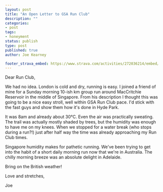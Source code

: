 ```yaml
---
layout: post
title: "An Open Letter to GSA Run Club"
description: ""
categories:
- post
tags:
- honeyment
status: publish
type: post
published: true
author: Joe Kearney

footer_strava_embed: https://www.strava.com/activities/272036214/embed/fe68ea2c4a00eceac4e29d73c2b1d0bd19aee903
---
```


Dear Run Club,

We had no idea. London is cold and dry, running is easy. I joined a friend of mine for a Sunday morning 10-ish km group run around MacCritchie Reservoir in the middle of Singapore. From his description I thought this was going to be a nice easy stroll, well within GSA Run Club pace. I'd stick with the fast guys and show them how it's done in Hyde Park.

It was 8am and already about 30°C. Even the air was practically sweating. The trail was actually mostly shaded by trees, but the humidity was enough to have me on my knees. When we stopped for a water break (who stops during a run?!) just after half way the time was already approaching my Run Club times.

Singapore humidity makes for pathetic running. We've been trying to get into the habit of a short daily morning run now that we're in Australia. The chilly morning breeze was an absolute delight in Adelaide.

Bring on the British weather!

Love and stretches,

Joe
